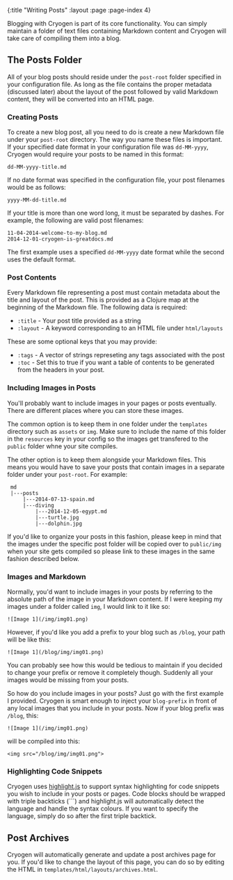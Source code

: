{:title "Writing Posts"
 :layout :page
 :page-index 4}
 
Blogging with Cryogen is part of its core functionality. You can simply maintain a folder of text files containing Markdown content and Cryogen will take care of compiling them into a blog.

## The Posts Folder

All of your blog posts should reside under the `post-root` folder specified in your configuration file. As long as the file contains the proper metadata (discussed later) about the layout of the post followed by valid Markdown content, they will be converted into an HTML page.

### Creating Posts

To create a new blog post, all you need to do is create a new Markdown file under your `post-root` directory. The way you name these files is important. If your specified date format in your configuration file was `dd-MM-yyyy`, Cryogen would require your posts to be named in this format:

```
dd-MM-yyyy-title.md
```

If no date format was specified in the configuration file, your post filenames would be as follows:

```
yyyy-MM-dd-title.md
```

If your title is more than one word long, it must be separated by dashes. For example, the following are valid post filenames:
 
```
11-04-2014-welcome-to-my-blog.md
2014-12-01-cryogen-is-greatdocs.md
```

The first example uses a specified `dd-MM-yyyy` date format while the second uses the default format.

### Post Contents

Every Markdown file representing a post must contain metadata about the title and layout of the post. This is provided as a Clojure map at the beginning of the Markdown file. The following data is required:

  * `:title` - Your post title provided as a string
  * `:layout` - A keyword corresponding to an HTML file under `html/layouts`
   
These are some optional keys that you may provide:

  * `:tags` - A vector of strings represeting any tags associated with the post
  * `:toc` - Set this to true if you want a table of contents to be generated from the headers in your post.
  
### Including Images in Posts

You'll probably want to include images in your pages or posts eventually. There are different places where you can store these images.

The common option is to keep them in one folder under the `templates` directory such as `assets` or `img`. Make sure to include the name of this folder in the `resources` key in your config so the images get transfered to the `public` folder whne your site compiles.

The other option is to keep them alongside your Markdown files. This means you would have to save your posts that contain images in a separate folder under your `post-root`. For example:

```
 md
 |---posts
     |---2014-07-13-spain.md
     |---diving
         |---2014-12-05-egypt.md
         |---turtle.jpg
         |---dolphin.jpg
```

If you'd like to organize your posts in this fashion, please keep in mind that the images under the specific post folder will be copied over to `public/img` when your site gets compiled so please link to these images in the same fashion described below.

### Images and Markdown

Normally, you'd want to include images in your posts by referring to the absolute path of the image in your Markdown content. If I were keeping my images under a folder called `img`, I would link to it like so:

```
![Image 1](/img/img01.png)
```

However, if you'd like you add a prefix to your blog such as `/blog`, your path will be like this:

```
![Image 1](/blog/img/img01.png)
```

You can probably see how this would be tedious to maintain if you decided to change your prefix or remove it completely though. Suddenly all your images would be missing from your posts.

So how do you include images in your posts? Just go with the first example I provided. Cryogen is smart enough to inject your `blog-prefix` in front of any local images that you include in your posts. Now if your blog prefix was `/blog`, this:
 
```
![Image 1](/img/img01.png)
```

will be compiled into this:

```
<img src="/blog/img/img01.png">
```

### Highlighting Code Snippets

Cryogen uses [highlight.js]() to support syntax highlighting for code snippets you wish to include in your posts or pages. Code blocks should be wrapped with triple backticks (```)  and highlight.js will automatically detect the language and handle the syntax colours. If you want to specify the language, simply do so after the first triple backtick. 

## Post Archives

Cryogen will automatically generate and update a post archives page for you. If you'd like to change the layout of this page, you can do so by editing the HTML in `templates/html/layouts/archives.html`.
 
